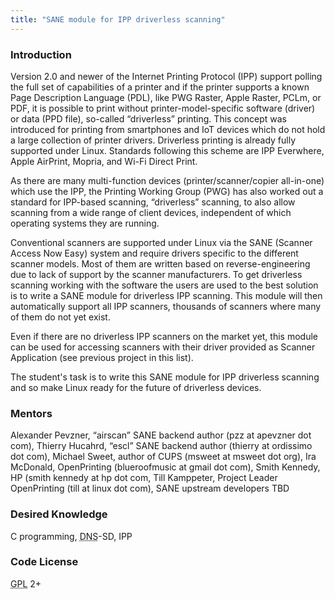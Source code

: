 ```yaml
---
title: "SANE module for IPP driverless scanning"
---
```


### Introduction
<p>
Version 2.0 and newer of the Internet Printing Protocol (IPP) support polling the full set of capabilities of a printer and if the printer supports a known Page Description Language (PDL), like PWG Raster, Apple Raster, PCLm, or PDF, it is possible to print without printer-model-specific software (driver) or data (PPD file), so-called “driverless” printing. This concept was introduced for printing from smartphones and IoT devices which do not hold a large collection of printer drivers. Driverless printing is already fully supported under Linux. Standards following this scheme are IPP Everwhere, Apple AirPrint, Mopria, and Wi-Fi Direct Print.
</p>

<p>
As there are many multi-function devices (printer/scanner/copier all-in-one) which use the IPP, the Printing Working Group (PWG) has also worked out a standard for IPP-based scanning, “driverless” scanning, to also allow scanning from a wide range of client devices, independent of which operating systems they are running.
</p>

<p>
Conventional scanners are supported under Linux via the SANE (Scanner Access Now Easy) system and require drivers specific to the different scanner models. Most of them are written based on reverse-engineering due to lack of support by the scanner manufacturers. To get driverless scanning working with the software the users are used to the best solution is to write a SANE module for driverless IPP scanning. This module will then automatically support all IPP scanners, thousands of scanners where many of them do not yet exist.
</p>

<p>
Even if there are no driverless IPP scanners on the market yet, this module can be used for accessing scanners with their driver provided as Scanner Application (see previous project in this list).
</p>

<p>
The student&#039;s task is to write this SANE module for IPP driverless scanning and so make Linux ready for the future of driverless devices.
</p>

### Mentors
<p>
Alexander Pevzner, “airscan” SANE backend author (pzz at apevzner dot com), Thierry Hucahrd, “escl” SANE backend author (thierry at ordissimo dot com), Michael Sweet, author of CUPS (msweet at msweet dot org), Ira McDonald, OpenPrinting (blueroofmusic at gmail dot com), Smith Kennedy, HP (smith kennedy at hp dot com, Till Kamppeter, Project Leader OpenPrinting (till at linux dot com), SANE upstream developers TBD
</p>

### Desired Knowledge
<p>
C programming, <abbr title="Domain Name System">DNS</abbr>-SD, IPP
</p>

### Code License
<p>
<abbr title="GNU General Public License">GPL</abbr> 2+
</p>